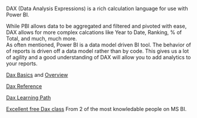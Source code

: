 DAX (Data Analysis Expressions) is a rich calculation language for use with Power BI.  

While PBI allows data to be aggregated and filtered and pivoted with ease, DAX allows for more complex calcations like Year to Date, Ranking, % of Total, and much, much more.  
As often mentioned, Power BI is a data model driven BI tool.  The behavior of of reports is driven off a data model rather than by code.  This gives us a lot of agility and a good 
understanding of DAX will allow you to add analytics to your reports.

[Dax Basics](https://docs.microsoft.com/en-us/power-bi/transform-model/desktop-quickstart-learn-dax-basics) and [Overview](https://docs.microsoft.com/en-us/dax/dax-overview)

[Dax Reference](https://docs.microsoft.com/en-us/dax/)

[Dax Learning Path](https://docs.microsoft.com/en-us/learn/paths/dax-power-bi/)

[Excellent free Dax class](https://www.sqlbi.com/p/introducing-dax-video-course/)  From 2 of the most knowledable people on MS BI.

 




